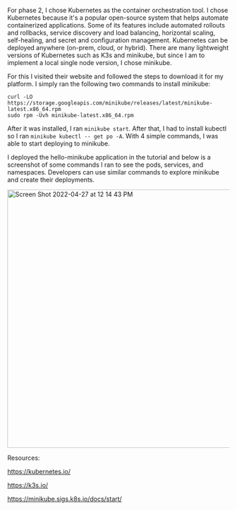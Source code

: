 For phase 2, I chose Kubernetes as the container orchestration tool. I chose Kubernetes because it's a popular
open-source system that helps automate containerized applications. Some of its features include automated 
rollouts and rollbacks, service discovery and load balancing, horizontal scaling, self-healing, and secret and
configuration management. Kubernetes can be deployed anywhere (on-prem, cloud, or hybrid). 
There are many lightweight versions of Kubernetes such as K3s and minikube, but since I am to implement
a local single node version, I chose minikube.

For this I visited their website and followed the steps to download it for my platform. I simply ran
the following two commands to install minikube:
```
curl -LO https://storage.googleapis.com/minikube/releases/latest/minikube-latest.x86_64.rpm
sudo rpm -Uvh minikube-latest.x86_64.rpm
```

After it was installed, I ran `minikube start`. After that, I had to install kubectl so I ran 
`minikube kubectl -- get po -A`. With 4 simple commands, I was able to start deploying to minikube.

I deployed the hello-minikube application in the tutorial and below is a screenshot of some commands I ran to 
see the pods, services, and namespaces. Developers can use similar commands to explore minikube 
and create their deployments.

<img width="585" alt="Screen Shot 2022-04-27 at 12 14 43 PM" src="https://user-images.githubusercontent.com/55933082/165582625-bf7bbc45-ba00-421c-b895-b1805f825f58.png">



Resources:

https://kubernetes.io/

https://k3s.io/

https://minikube.sigs.k8s.io/docs/start/
